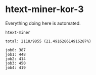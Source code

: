 # htext-miner-kor-3

Everything doing here is automated.

```
htext-miner

total: 2118/9855 (21.491628614916287%)

job0: 387
job1: 448
job2: 414
job3: 450
job4: 419
```